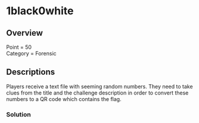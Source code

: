 # 1black0white

## Overview
Point    = 50 <br/>
Category = Forensic

## Descriptions
Players receive a text file with seeming random numbers. They need to take clues from the title and the challenge description in order to convert these numbers to a QR code which contains the flag.

### Solution
